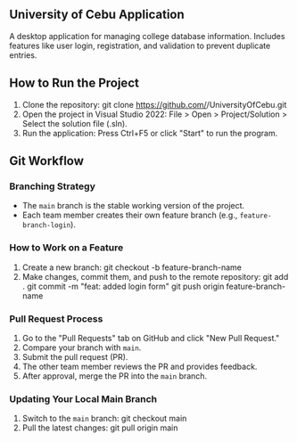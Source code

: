 ## University of Cebu Application
A desktop application for managing college database information. Includes features like user login, 
registration, and validation to prevent duplicate entries.

## How to Run the Project
1. Clone the repository:
   git clone https://github.com/<your-username>/UniversityOfCebu.git
2. Open the project in Visual Studio 2022:
   File > Open > Project/Solution > Select the solution file (.sln).
3. Run the application:
   Press Ctrl+F5 or click "Start" to run the program.

## Git Workflow
### Branching Strategy
- The `main` branch is the stable working version of the project.
- Each team member creates their own feature branch (e.g., `feature-branch-login`).

### How to Work on a Feature
1. Create a new branch:
   git checkout -b feature-branch-name
2. Make changes, commit them, and push to the remote repository:
   git add .
   git commit -m "feat: added login form"
   git push origin feature-branch-name

### Pull Request Process
1. Go to the "Pull Requests" tab on GitHub and click "New Pull Request."
2. Compare your branch with `main`.
3. Submit the pull request (PR).
4. The other team member reviews the PR and provides feedback.
5. After approval, merge the PR into the `main` branch.

### Updating Your Local Main Branch
1. Switch to the `main` branch:
   git checkout main
2. Pull the latest changes:
   git pull origin main
